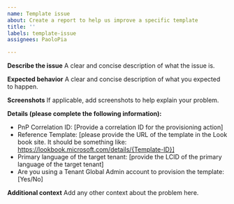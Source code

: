 ```yaml
---
name: Template issue
about: Create a report to help us improve a specific template
title: ''
labels: template-issue
assignees: PaoloPia

---
```


**Describe the issue**
A clear and concise description of what the issue is.

**Expected behavior**
A clear and concise description of what you expected to happen.

**Screenshots**
If applicable, add screenshots to help explain your problem.

**Details (please complete the following information):**
- PnP Correlation ID: [Provide a correlation ID for the provisioning action]
- Reference Template: [please provide the URL of the template in the Look book site. It should be something like: https://lookbook.microsoft.com/details/{Template-ID}]
- Primary language of the target tenant: [provide the LCID of the primary language of the target tenant]
- Are you using a Tenant Global Admin account to provision the template: [Yes/No]

**Additional context**
Add any other context about the problem here.

